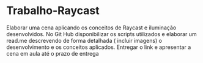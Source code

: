 # Trabalho-Raycast
Elaborar uma cena aplicando os conceitos de Raycast e iluminação desenvolvidos. No Git Hub disponibilizar os scripts utilizados  e elaborar um read.me descrevendo de forma detalhada ( incluir imagens) o desenvolvimento e os conceitos aplicados. Entregar o link e apresentar a cena em aula até o prazo de entrega
